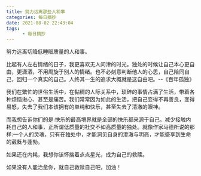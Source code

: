 ```yaml
---
title: 努力远离那些人和事
categories: 每日摘抄
date: 2021-08-02 22:43:04
tags:  
      - 每日摘抄
---
```


努力远离切降低睡眠质量的人和事。  

比起有人左右情绪的日子，我更喜欢无人问津的时光。独处的时候让自己本心更自由，更潇洒，不用周旋于别人的情绪。也不必刻意判断他人的心思，自己陪同自己，回归一个真实的自己。人终其一生的追求大概就是这自由吧。--《百年孤独》  

我们在繁忙的世俗生活中，在黏稠的人际关系中，琐碎的事情占满了生活，带着各种烦恼揪心、甚至是痛苦。我们常常因为如此的生活，把自己变得不再善良，变得易怒，失去了我们本该拥有的单纯和快乐，甚至失去了清澈的眼神。  

而我想告诉你们的是:快乐的最高境界就是全部的快乐都来源于自己。减少接触内耗自己的人和事，正所谓低质量的社交不如高质量的独处。就像作家马德所说的那样:一个人的灵魂，只有在独处中，才能洞见自身的澄澈与明亮，才能盛享到生命的葳蕤与蓬勃。  

如果还在内耗，我想你该怀揣着点点星光，成为自己的救赎。  

如果没有人能治愈你，就自己救赎自己吧，加油！